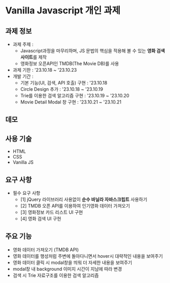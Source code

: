 # Vanilla Javascript 개인 과제
## 과제 정보
- 과제 주제 :
  - Javascript과정을 마무리하며, JS 문법의 핵심을 적용해 볼 수 있는 **영화 검색 사이트**를 제작
  - 영화정보 오픈API인 TMDB(The Movie DB)를 사용
- 과제 기한 : '23.10.18 ~ '23.10.23
- 개발 기간 :
  - 기본 기능(UI, 검색, API 호출) 구현 : '23.10.18
  - Circle Design 추가 : '23.10.18 ~ '23.10.19
  - Trie를 이용한 검색 알고리즘 구현 : '23.10.19 ~ '23.10.20
  - Movie Detail Modal 창 구현 : '23.10.21 ~ '23.10.21
## 데모

## 사용 기술
 - HTML
 - CSS
 - Vanilla JS
## 요구 사항
  - 필수 요구 사항
    - [1] jQuery 라이브러리 사용없이 **순수 바닐라 자바스크립트** 사용하기
    - [2] TMDB 오픈 API를 이용하여 인기영화 데이터 가져오기
    - [3] 영화정보 카드 리스트 UI 구현
    - [4] 영화 검색 UI 구헌
## 주요 기능
  - 영화 데이터 가져오기 (TMDB API)
  - 영화 데이터를 행성처럼 주변에 돌아다니면서 hover시 대략적인 내용을 보여주기
  - 영화 데이터 클릭 시 modal창을 띄워 더 자세한 내용을 보여주기
  - modal창 내 background 이미지 시간이 지남에 따라 변경
  - 검색 시 Trie 자료구조를 이용한 검색 알고리즘
